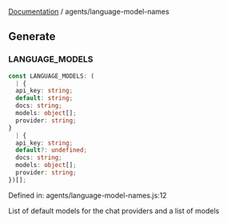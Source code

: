 [Documentation](../modules.md) / agents/language-model-names

## Generate

### LANGUAGE\_MODELS

```ts
const LANGUAGE_MODELS: (
  | {
  api_key: string;
  default: string;
  docs: string;
  models: object[];
  provider: string;
}
  | {
  api_key: string;
  default?: undefined;
  docs: string;
  models: object[];
  provider: string;
})[];
```

Defined in: agents/language-model-names.js:12

List of default models for the chat providers and a list of models
